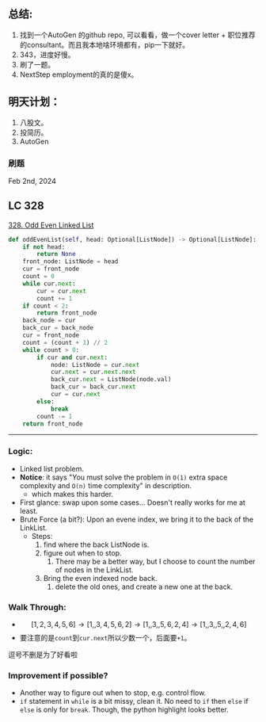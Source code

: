 ## 总结:
1. 找到一个AutoGen 的github repo, 可以看看，做一个cover letter + 职位推荐的consultant。而且我本地啥环境都有，pip一下就好。
2. 343，进度好慢。
3. 刷了一题。
4. NextStep employment的真的是傻x。

## 明天计划：
1. 八股文。
2. 投简历。
3. AutoGen

### 刷题
Feb 2nd, 2024
## LC 328
[328. Odd Even Linked List](https://leetcode.com/problems/odd-even-linked-list/description/?envType=study-plan-v2&envId=leetcode-75)
```python
def oddEvenList(self, head: Optional[ListNode]) -> Optional[ListNode]:
    if not head:
        return None
    front_node: ListNode = head
    cur = front_node
    count = 0
    while cur.next:
        cur = cur.next
        count += 1
    if count < 2:
        return front_node
    back_node = cur
    back_cur = back_node
    cur = front_node
    count = (count + 1) // 2
    while count > 0:
        if cur and cur.next:
            node: ListNode = cur.next
            cur.next = cur.next.next
            back_cur.next = ListNode(node.val)
            back_cur = back_cur.next
            cur = cur.next
        else:
            break
        count -= 1
    return front_node
```

___
### Logic:
+ Linked list problem.
+ **Notice**: it says "You must solve the problem in `O(1)` extra space complexity and `O(n)` time complexity" in description.
  + which makes this harder.
+ First glance: swap upon some cases... Doesn't really works for me at least.
+ Brute Force (a bit?): Upon an evene index, we bring it to the back of the LinkList.
  + Steps:
    1. find where the back ListNode is.
    2. figure out when to stop.
       1. There may be a better way, but I choose to count the number of nodes in the LinkList.
    3. Bring the even indexed node back.
       1. delete the old ones, and create a new one at the back.

### Walk Through:
+ $$[1, 2, 3, 4, 5, 6] \rightarrow[1, , 3, 4, 5, 6, 2]\rightarrow[1, , 3,, 5, 6, 2, 4] \rightarrow[1, , 3, , 5, , 2, 4, 6]$$
+ 要注意的是`count`到`cur.next`所以少数一个，后面要`+1`。

逗号不删是为了好看啦

### Improvement if possible?
* Another way to figure out when to stop, e.g. control flow.
* `if` statement in `while` is a bit missy, clean it. No need to `if` then `else` if `else` is only for `break`. Though, the python highlight looks better.

